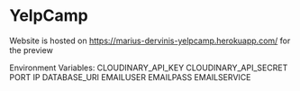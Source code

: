 ﻿# YelpCamp
Website is hosted on https://marius-dervinis-yelpcamp.herokuapp.com/ for the preview

Environment Variables:
CLOUDINARY_API_KEY
CLOUDINARY_API_SECRET
PORT
IP
DATABASE_URI
EMAILUSER
EMAILPASS
EMAILSERVICE
